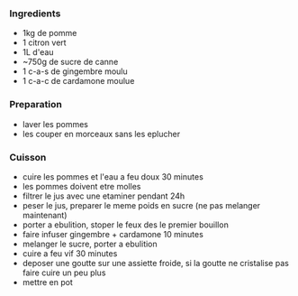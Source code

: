 ### Ingredients

- 1kg de pomme
- 1 citron vert
- 1L d'eau
- ~750g de sucre de canne
- 1 c-a-s de gingembre moulu
- 1 c-a-c de cardamone moulue

### Preparation

- laver les pommes
- les couper en morceaux sans les eplucher

### Cuisson

- cuire les pommes et l'eau a feu doux 30 minutes
- les pommes doivent etre molles
- filtrer le jus avec une etaminer pendant 24h
- peser le jus, preparer le meme poids en sucre (ne pas melanger maintenant)
- porter a ebulition, stoper le feux des le premier bouillon
- faire infuser gingembre + cardamone 10 minutes
- melanger le sucre, porter a ebulition
- cuire a feu vif 30 minutes
- deposer une goutte sur une assiette froide, si la goutte ne cristalise pas faire cuire un peu plus
- mettre en pot

